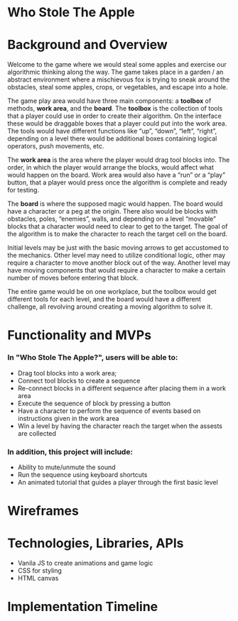 # Who Stole The Apple

# Background and Overview

Welcome to the game where we would steal some apples and exercise our algorithmic thinking along the way. The game takes place in a garden / an abstract environment where a mischievous fox is trying to sneak around the obstacles, steal some apples, crops, or vegetables, and escape into a hole.

The game play area would have three main components: a **toolbox** of methods, **work area**, and the **board**. 
The **toolbox** is the collection of tools that a player could use in order to create their algorithm. On the interface these would be draggable boxes that a player could put into the work area. The tools would have different functions like “up”, “down”, “left”, “right”, depending on a level there would be additional boxes containing logical operators, push movements, etc.

The **work area** is the area where the player would drag tool blocks into. The order, in which the player would arrange the blocks, would affect what would happen on the board. Work area would also have a “run” or a “play” button, that a player would press once the algorithm is complete and ready for testing.

The **board** is where the supposed magic would happen. The board would have a character or a peg at the origin. There also would be blocks with obstacles, poles, “enemies”, walls, and depending on a level “movable” blocks that a character would need to clear to get to the target. The goal of the algorithm is to make the character to reach the target cell on the board. 

Initial levels may be just with the basic moving arrows to get accustomed to the mechanics. Other level may need to utilize conditional logic, other may require a character to move another block out of the way. Another level may have moving components that would require a character to make a certain number of moves before entering that block.

The entire game would be on one workplace, but the toolbox would get different tools for each level, and the board would have a different challenge, all revolving around creating a moving algorithm to solve it.

# Functionality and MVPs

### In "Who Stole The Apple?", users will be able to:

- Drag tool blocks into a work area;
- Connect tool blocks to create a sequence
- Re-connect blocks in a different sequence after placing them in a work area
- Execute the sequence of block by pressing a button
- Have a character to perform the sequence of events based on instructions given in the work area
- Win a level by having the character reach the target when the assests are collected


### In addition, this project will include:

- Ability to mute/unmute the sound
- Run the sequence using keyboard shortcuts
- An animated tutorial that guides a player through the first basic level

# Wireframes

# Technologies, Libraries, APIs

- Vanila JS to create animations and game logic
- CSS for styling
- HTML canvas 

# Implementation Timeline

